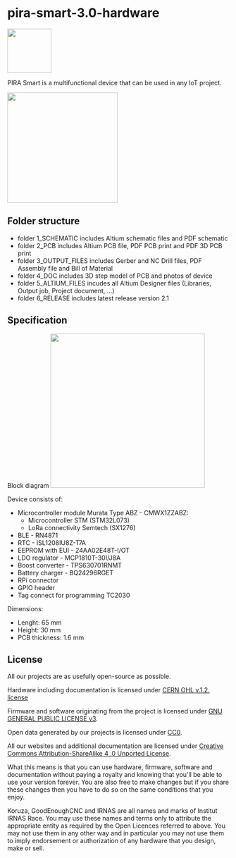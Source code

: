 # pira-smart-3.0-hardware

<img src="https://github.com/IRNAS/pira-smart-2.0-hardware/blob/development/4_DOC/irnas_logo.png" height="100">

PIRA Smart is a multifunctional device that can be used in any IoT project.

<img src="https://github.com/IRNAS/pira-smart-2.0-hardware/blob/development/4_DOC/PCB_top.png" height="250">

## Folder structure
 * folder 1_SCHEMATIC includes Altium schematic files and PDF schematic
 * folder 2_PCB includes Altium PCB file, PDF PCB print and PDF 3D PCB print
 * folder 3_OUTPUT_FILES includes Gerber and NC Drill files, PDF Assembly file and Bill of Material
 * folder 4_DOC includes 3D step model of PCB and photos of device
 * folder 5_ALTIUM_FILES incudes all Altium Designer files (Libraries, Output job, Project document, ...)
 * folder 6_RELEASE includes latest release version 2.1

## Specification
Block diagram
<img src="https://github.com/IRNAS/pira-smart-2.0-hardware/blob/development/4_DOC/pira_smart_block_diagram.png" height="350">

Device consists of:
 * Microcontroller module Murata Type ABZ - CMWX1ZZABZ:
   * Microcontroller STM (STM32L073)
   * LoRa connectivity Semtech (SX1276)
 * BLE - RN4871
 * RTC - ISL1208IU8Z-T7A
 * EEPROM with EUI - 24AA02E48T-I/OT
 * LDO regulator - MCP1810T-30I/J8A
 * Boost converter - TPS630701RNMT
 * Battery charger - BQ24296RGET
 * RPi connector
 * GPIO header
 * Tag connect for programming TC2030

Dimensions:
 * Lenght: 65 mm
 * Height: 30 mm
 * PCB thickness: 1.6 mm

## License

All our projects are as usefully open-source as possible.

Hardware including documentation is licensed under [CERN OHL v.1.2. license](http://www.ohwr.org/licenses/cern-ohl/v1.2)

Firmware and software originating from the project is licensed under [GNU GENERAL PUBLIC LICENSE v3](http://www.gnu.org/licenses/gpl-3.0.en.html).

Open data generated by our projects is licensed under [CC0](https://creativecommons.org/publicdomain/zero/1.0/legalcode).

All our websites and additional documentation are licensed under [Creative Commons Attribution-ShareAlike 4 .0 Unported License](https://creativecommons.org/licenses/by-sa/4.0/legalcode).

What this means is that you can use hardware, firmware, software and documentation without paying a royalty and knowing that you'll be able to use your version forever. You are also free to make changes but if you share these changes then you have to do so on the same conditions that you enjoy.

Koruza, GoodEnoughCNC and IRNAS are all names and marks of Institut IRNAS Race. 
You may use these names and terms only to attribute the appropriate entity as required by the Open Licences referred to above. You may not use them in any other way and in particular you may not use them to imply endorsement or authorization of any hardware that you design, make or sell.